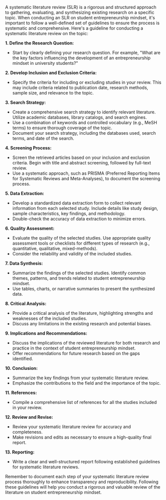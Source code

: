 A systematic literature review (SLR) is a rigorous and structured approach to gathering, evaluating, and synthesizing existing research on a specific topic. When conducting an SLR on student entrepreneurship mindset, it's important to follow a well-defined set of guidelines to ensure the process is systematic and comprehensive. Here's a guideline for conducting a systematic literature review on the topic:

**1. Define the Research Question:**

   - Start by clearly defining your research question. For example, "What are the key factors influencing the development of an entrepreneurship mindset in university students?"

**2. Develop Inclusion and Exclusion Criteria:**

   - Specify the criteria for including or excluding studies in your review. This may include criteria related to publication date, research methods, sample size, and relevance to the topic.

**3. Search Strategy:**

   - Create a comprehensive search strategy to identify relevant literature. Utilize academic databases, library catalogs, and search engines.
   - Use a combination of keywords and controlled vocabulary (e.g., MeSH terms) to ensure thorough coverage of the topic.
   - Document your search strategy, including the databases used, search terms, and date of the search.

**4. Screening Process:**

   - Screen the retrieved articles based on your inclusion and exclusion criteria. Begin with title and abstract screening, followed by full-text review.
   - Use a systematic approach, such as PRISMA (Preferred Reporting Items for Systematic Reviews and Meta-Analyses), to document the screening process.

**5. Data Extraction:**

   - Develop a standardized data extraction form to collect relevant information from each selected study. Include details like study design, sample characteristics, key findings, and methodology.
   - Double-check the accuracy of data extraction to minimize errors.

**6. Quality Assessment:**

   - Evaluate the quality of the selected studies. Use appropriate quality assessment tools or checklists for different types of research (e.g., quantitative, qualitative, mixed-methods).
   - Consider the reliability and validity of the included studies.

**7. Data Synthesis:**

   - Summarize the findings of the selected studies. Identify common themes, patterns, and trends related to student entrepreneurship mindset.
   - Use tables, charts, or narrative summaries to present the synthesized data.

**8. Critical Analysis:**

   - Provide a critical analysis of the literature, highlighting strengths and weaknesses of the included studies.
   - Discuss any limitations in the existing research and potential biases.

**9. Implications and Recommendations:**

   - Discuss the implications of the reviewed literature for both research and practice in the context of student entrepreneurship mindset.
   - Offer recommendations for future research based on the gaps identified.

**10. Conclusion:**

   - Summarize the key findings from your systematic literature review.
   - Emphasize the contributions to the field and the importance of the topic.

**11. References:**

   - Compile a comprehensive list of references for all the studies included in your review.

**12. Review and Revise:**

   - Review your systematic literature review for accuracy and completeness.
   - Make revisions and edits as necessary to ensure a high-quality final report.

**13. Reporting:**

   - Write a clear and well-structured report following established guidelines for systematic literature reviews.

Remember to document each step of your systematic literature review process thoroughly to enhance transparency and reproducibility. Following these guidelines will help you conduct a rigorous and valuable review of the literature on student entrepreneurship mindset.
